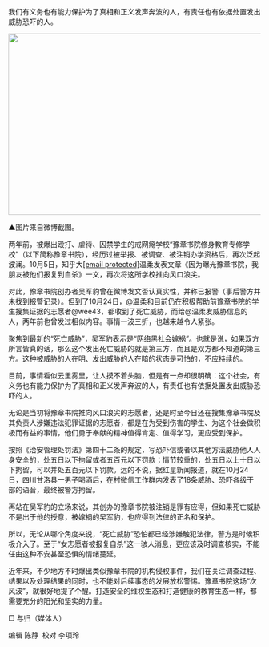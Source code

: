 <p>我们有义务也有能力保护为了真相和正义发声奔波的人，有责任也有依据处置发出威胁恐吓的人。<span id="more-8663"></span></p>
<div class="content">
<p><img src="https://github.com/ZjzMisaka/iaders/tree/master/img/2019/11/c8784-4852856044881258573.png" width="626" height="362.0240963855422"></p>
<p>▲图片来自微博截图。</p>
<p>两年前，被爆出殴打、虐待、囚禁学生的戒网瘾学校“豫章书院修身教育专修学校”（以下简称豫章书院），经历过被举报、被调查、被注销办学资格后，再次泛起波澜。10月5日，知乎大<a href="/cdn-cgi/l/email-protection" class="__cf_email__" data-cfemail="366076">[email&#160;protected]</a>温柔发表文章《因为曝光豫章书院，我朋友被他们报复到自杀》一文，再次将这所学校推向风口浪尖。</p>
<p>对此，豫章书院创办者吴军豹曾在微博发文否认真实性，并称已报警（事后警方并未找到报警记录）。但到了10月24日，@温柔和目前仍在积极帮助前豫章书院的学生搜集证据的志愿者@wee43，都收到了死亡威胁，而给@温柔发威胁信息的人，两年前也曾发过相似内容。事情一波三折，也越来越令人紧张。</p>
<p>聚焦到最新的“死亡威胁”，吴军豹表示是“网络黑社会嫁祸”。也就是说，如果双方所言皆真的话，那么这个发出死亡威胁的就是第三方，而且是双方都不知道的第三方。这种被威胁的人在明、发出威胁的人在暗的状态是可怕的，不应持续的。</p>
<p>目前，事情看似云里雾里，让人摸不着头脑，但是有一点却很明确：这个社会，有义务也有能力保护为了真相和正义发声奔波的人，有责任也有依据处置发出威胁恐吓的人。</p>
<p>无论是当初将豫章书院推向风口浪尖的志愿者，还是时至今日还在搜集豫章书院及其负责人涉嫌违法犯罪证据的志愿者，都是在为受到伤害的学生、为这个社会做积极而有益的事情，他们勇于奉献的精神值得肯定、值得学习，更应受到保护。</p>
<p>按照《治安管理处罚法》第四十二条的规定，写恐吓信或者以其他方法威胁他人人身安全的，处五日以下拘留或者五百元以下罚款；情节较重的，处五日以上十日以下拘留，可以并处五百元以下罚款。远的不说，据红星新闻报道，就在10月24日，四川甘洛县一男子喝酒后，在村微信工作群内发表了18条威胁、恐吓各级干部的语音，最终被警方拘留。</p>
<p>再站在吴军豹的立场来说，其创办的豫章书院被注销是罪有应得，但如果死亡威胁不是出于他的授意，被嫁祸的吴军豹，也应得到法律的正名和保护。</p>
<p>所以，无论从哪个角度来说，“死亡威胁”恐怕都已经涉嫌触犯法律，警方是时候积极介入了。至于“女志愿者被报复自杀”这一骇人消息，更应该及时调查核实，不能任由这种不安甚至恐惧的情绪蔓延。</p>
<p>近年来，不少地方不时爆出类似豫章书院的机构侵权事件，我们在关注调查过程、结果以及处理结果的同时，也不能对后续事态的发展放松警惕。豫章书院这场“次风波”，就很好地提了个醒。打造安全的维权生态和打造健康的教育生态一样，都需要充分的阳光和坚实的力量。&nbsp;&nbsp;</p>
<p>□ 与归（媒体人）</p>
<p>编辑 陈静&nbsp; 校对 李项玲</p>